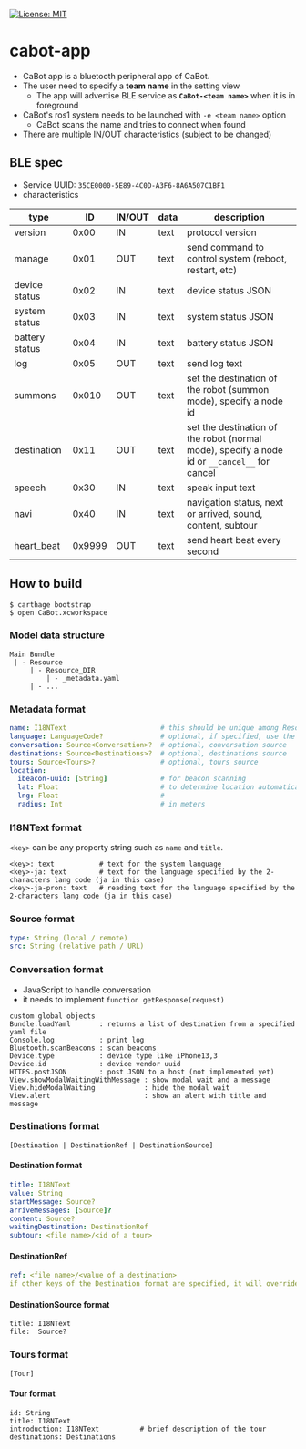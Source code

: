 [![License: MIT](https://img.shields.io/badge/License-MIT-yellow.svg)](https://opensource.org/licenses/MIT)
# cabot-app

- CaBot app is a bluetooth peripheral app of CaBot. 
- The user need to specify a **team name** in the setting view
  - The app will advertise BLE service as **`CaBot-<team name>`** when it is in foreground
- CaBot's ros1 system needs to be launched with `-e <team name>` option
  - CaBot scans the name and tries to connect when found
- There are multiple IN/OUT characteristics (subject to be changed)
	
## BLE spec

- Service UUID: `35CE0000-5E89-4C0D-A3F6-8A6A507C1BF1`
- characteristics

type|ID|IN/OUT|data|description
---|---|---|---|---
version|0x00|IN|text|protocol version
manage|0x01|OUT|text|send command to control system (reboot, restart, etc)
device status|0x02|IN|text|device status JSON
system status|0x03|IN|text|system status JSON
battery status|0x04|IN|text|battery status JSON
log|0x05|OUT|text|send log text
summons|0x010|OUT|text|set the destination of the robot (summon mode), specify a node id
destination|0x11|OUT|text|set the destination of the robot (normal mode), specify a node id or `__cancel__` for cancel
speech|0x30|IN|text|speak input text
navi|0x40|IN|text|navigation status, next or arrived, sound, content, subtour
heart_beat|0x9999|OUT|text|send heart beat every second

## How to build

```
$ carthage bootstrap
$ open CaBot.xcworkspace
```

### Model data structure
```
Main Bundle
 | - Resource
     | - Resource_DIR
         | - _metadata.yaml
	 | - ...
```

### Metadata format
```yaml
name: I18NText                       # this should be unique among Resource_DIRs
language: LanguageCode?              # optional, if specified, use the language instead of the system setting
conversation: Source<Conversation>?  # optional, conversation source
destinations: Source<Destinations>?  # optional, destinations source
tours: Source<Tours>?                # optional, tours source
location:
  ibeacon-uuid: [String]             # for beacon scanning
  lat: Float                         # to determine location automatically
  lng: Float                         #
  radius: Int                        # in meters
```

### I18NText format
`<key>` can be any property string such as `name` and `title`.

```
<key>: text           # text for the system language
<key>-ja: text        # text for the language specified by the 2-characters lang code (ja in this case)
<key>-ja-pron: text   # reading text for the language specified by the 2-characters lang code (ja in this case)
```

### Source format
```yaml
type: String (local / remote)
src: String (relative path / URL)
```

### Conversation format
- JavaScript to handle conversation
- it needs to implement `function getResponse(request)`

```
custom global objects
Bundle.loadYaml       : returns a list of destination from a specified yaml file
Console.log           : print log
Bluetooth.scanBeacons : scan beacons
Device.type           : device type like iPhone13,3
Device.id             : device vendor uuid
HTTPS.postJSON        : post JSON to a host (not implemented yet)
View.showModalWaitingWithMessage : show modal wait and a message
View.hideModalWaiting            : hide the modal wait
View.alert                       : show an alert with title and message
```

### Destinations format
```
[Destination | DestinationRef | DestinationSource]
```

#### Destination format
```yaml
title: I18NText
value: String
startMessage: Source?
arriveMessages: [Source]?
content: Source?
waitingDestination: DestinationRef
subtour: <file name>/<id of a tour>
```

#### DestinationRef
```yaml
ref: <file name>/<value of a destination>
if other keys of the Destination format are specified, it will override the reference destination
```

#### DestinationSource format
```
title: I18NText
file:  Source?
```

### Tours format
```
[Tour]
```

#### Tour format
```
id: String
title: I18NText
introduction: I18NText          # brief description of the tour
destinations: Destinations
```